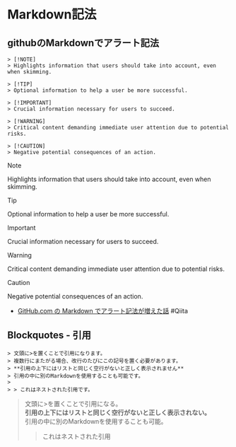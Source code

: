 # Markdown記法


## githubのMarkdownでアラート記法

```
> [!NOTE]
> Highlights information that users should take into account, even when skimming.

> [!TIP]
> Optional information to help a user be more successful.

> [!IMPORTANT]
> Crucial information necessary for users to succeed.

> [!WARNING]
> Critical content demanding immediate user attention due to potential risks.

> [!CAUTION]
> Negative potential consequences of an action.
```

> [!NOTE]
> Highlights information that users should take into account, even when skimming.

> [!TIP]
> Optional information to help a user be more successful.

> [!IMPORTANT]
> Crucial information necessary for users to succeed.

> [!WARNING]
> Critical content demanding immediate user attention due to potential risks.

> [!CAUTION]
> Negative potential consequences of an action.

- [GitHub.com の Markdown でアラート記法が増えた話](https://qiita.com/Yarakashi_Kikohshi/items/e6802e08921388d8c6e9) #Qiita 

## Blockquotes - 引用

```text
> 文頭に>を置くことで引用になります。
> 複数行にまたがる場合、改行のたびにこの記号を置く必要があります。
> **引用の上下にはリストと同じく空行がないと正しく表示されません**
> 引用の中に別のMarkdownを使用することも可能です。
> 
> > これはネストされた引用です。
```

> 文頭に>を置くことで引用になる。  
> **引用の上下にはリストと同じく空行がないと正しく表示されない。**  
> 引用の中に別のMarkdownを使用することも可能。
> > これはネストされた引用